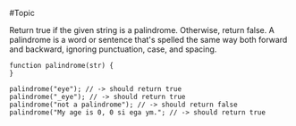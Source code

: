 #Topic

Return true if the given string is a palindrome. Otherwise, return false.
A palindrome is a word or sentence that's spelled the same way both forward and backward, ignoring punctuation, case, and spacing.

```
function palindrome(str) {
}

palindrome("eye"); // -> should return true
palindrome("_eye"); // -> should return true
palindrome("not a palindrome"); // -> should return false
palindrome("My age is 0, 0 si ega ym."; // -> should return true
```
